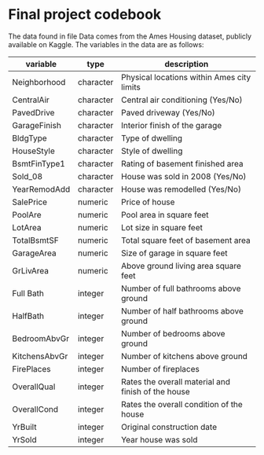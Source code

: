 # Final project codebook 


The data found in file Data comes from the Ames Housing dataset, publicly available on Kaggle. The variables in the data are as follows:


| variable | type | description |
|----------|------|-------------|
| Neighborhood | character | Physical locations within Ames city limits|
| CentralAir  | character |Central air conditioning (Yes/No)|
|PavedDrive|  character | Paved driveway (Yes/No)|
|GarageFinish| character | Interior finish of the garage|
|BldgType| character | Type of dwelling|
|HouseStyle| character |  Style of dwelling|
|BsmtFinType1| character | Rating of basement finished area|
|Sold_08| character| House was sold in 2008 (Yes/No)|
|YearRemodAdd|character|House was remodelled (Yes/No)|
|SalePrice|numeric|Price of house|
|PoolAre|numeric|Pool area in square feet|
|LotArea|numeric|Lot size in square feet|
|TotalBsmtSF|numeric|Total square feet of basement area|
|GarageArea|numeric|Size of garage in square feet|
|GrLivArea|numeric|Above ground living area square feet|
|Full Bath|integer|Number of full bathrooms above ground|
|HalfBath|integer|Number of half bathrooms above ground|
|BedroomAbvGr|integer|Number of bedrooms above ground|
|KitchensAbvGr|integer|Number of kitchens above ground|
|FirePlaces|integer|Number of fireplaces|
|OverallQual|integer|Rates the overall material and finish of the house|
|OverallCond|integer|Rates the overall condition of the house|
|YrBuilt|integer|Original construction date|
|YrSold|integer|Year house was sold|
